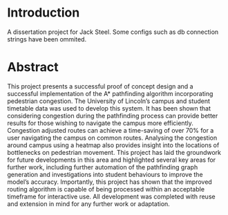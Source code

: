 # Introduction 
A dissertation project for Jack Steel. Some configs such as db connection strings have been ommited.

# Abstract
This project presents a successful proof of concept design and a successful implementation of the A*
pathfinding algorithm incorporating pedestrian congestion. The University of Lincoln’s campus and
student timetable data was used to develop this system. It has been shown that considering
congestion during the pathfinding process can provide better results for those wishing to navigate the
campus more efficiently. Congestion adjusted routes can achieve a time-saving of over 70% for a user
navigating the campus on common routes. Analysing the congestion around campus using a heatmap
also provides insight into the locations of bottlenecks on pedestrian movement. This project has laid
the groundwork for future developments in this area and highlighted several key areas for further
work, including further automation of the pathfinding graph generation and investigations into
student behaviours to improve the model’s accuracy. Importantly, this project has shown that the
improved routing algorithm is capable of being processed within an acceptable timeframe for
interactive use. All development was completed with reuse and extension in mind for any further work
or adaptation.